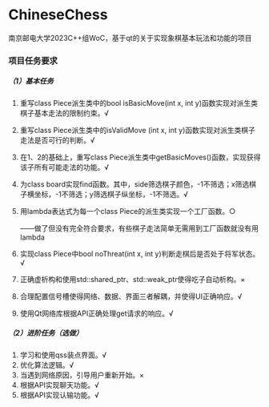 # ChineseChess
南京邮电大学2023C++组WoC，基于qt的关于实现象棋基本玩法和功能的项目

### 项目任务要求
##### （1）基本任务
1.	重写class Piece派生类中的bool isBasicMove(int x, int y)函数实现对派生类棋子基本走法的限制约束。√
2.	重写class Piece派生类中的isValidMove (int x, int y)函数实现对派生类棋子走法是否可行的判断。√
3.	在1、2的基础上，重写class Piece派生类中getBasicMoves()函数，实现获得该子所有可能走法的功能。√
4.	为class board实现find函数。其中，side筛选棋子颜色，-1不筛选；x筛选棋子横坐标，-1不筛选；y筛选棋子纵坐标，-1不筛选。√
5.	用lambda表达式为每一个class Piece的派生类实现一个工厂函数。○

    ——做了但没有完全符合要求，有些棋子走法简单无需用到工厂函数就没有用lambda
6.	实现class Piece中bool noThreat(int x, int y)判断走棋后是否处于将军状态。√
7.	正确虚析构和使用std::shared_ptr、std::weak_ptr使得吃子自动析构。×
8.	合理配置信号槽使得网络、数据、界面三者解耦，并使得UI正确响应。√
9.	使用Qt网络库根据API正确处理get请求的响应。√
##### （2）进阶任务（选做）
1.	学习和使用qss装点界面。√
2.	优化算法逻辑。√
3.	当遇到网络原因，引导用户重新开始。×
4.	根据API实现聊天功能。√
5.	根据API实现认输功能。√


